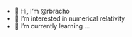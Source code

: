 - 👋 Hi, I’m @rbracho
- 👀 I’m interested in numerical relativity
- 🌱 I’m currently learning ...

<!---
rbracho/rbracho is a ✨ special ✨ repository because its `README.md` (this file) appears on your GitHub profile.
You can click the Preview link to take a look at your changes.
--->
